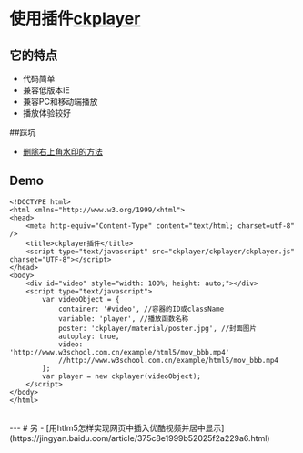 # 使用插件[ckplayer](http://www.ckplayer.com/manualX/)

## 它的特点

- 代码简单
- 兼容低版本IE
- 兼容PC和移动端播放
- 播放体验较好

##踩坑
- [删除右上角水印的方法](http://www.ckplayer.com/manualX/27.html)

## Demo
```
<!DOCTYPE html>
<html xmlns="http://www.w3.org/1999/xhtml">
<head>
    <meta http-equiv="Content-Type" content="text/html; charset=utf-8" />
    <title>ckplayer插件</title>
    <script type="text/javascript" src="ckplayer/ckplayer/ckplayer.js" charset="UTF-8"></script>
</head>
<body>
    <div id="video" style="width: 100%; height: auto;"></div>
    <script type="text/javascript">
        var videoObject = {
            container: '#video', //容器的ID或className
            variable: 'player', //播放函数名称
            poster: 'ckplayer/material/poster.jpg', //封面图片
            autoplay: true,
            video: 'http://www.w3school.com.cn/example/html5/mov_bbb.mp4'
            //http://www.w3school.com.cn/example/html5/mov_bbb.mp4
        };
        var player = new ckplayer(videoObject);
    </script>
</body>
</html>
```
</br>
---
# 另
- [用htlm5怎样实现网页中插入优酷视频并居中显示](https://jingyan.baidu.com/article/375c8e1999b52025f2a229a6.html)